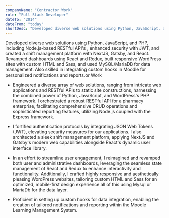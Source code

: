 ```yaml
---
companyName: "Contractor Work"
role: "Full Stack Developer"
dateTo: "2014"
dateFrom: "today"
shortDesc: "Developed diverse web solutions using Python, JavaScript, and PHP, including Node.js-based RESTful API's ..."
---
```

Developed diverse web solutions using Python, JavaScript, and PHP, including Node.js-based RESTful API's , enhanced security with JWT, and created a shift management platform with NextJS, Gatsby, and React. Revamped dashboards using React and Redux, built responsive WordPress sites with custom HTML and Sass, and used MySQL/MariaDB for data management. Also skilled in integrating custom hooks in Moodle for personalized notifications and reports.or Work
- Engineered a diverse array of web solutions, ranging from intricate web applications and RESTful APIs to static site constructions, harnessing the combined power of Python, JavaScript, and WordPress's PHP framework. I orchestrated a robust RESTful API for a pharmacy enterprise, facilitating comprehensive CRUD operations and sophisticated reporting features, utilizing Node.js coupled with the Express framework.

- I fortified authentication protocols by integrating JSON Web Tokens (JWT), elevating security measures for our applications. I also architected a sleek shift management platform, applying NextJS and Gatsby's modern web capabilities alongside React's dynamic user interface library.

- In an effort to streamline user engagement, I reimagined and revamped both user and administrative dashboards, leveraging the seamless state management of React and Redux to enhance interactivity and functionality. Additionally, I crafted highly responsive and aesthetically pleasing WordPress websites, tailoring custom HTML and Sass for an optimized, mobile-first design experience all of this using Mysql or MariaDb for the data layer.

- Proficient in setting up custom hooks for data integration, enabling the creation of tailored notifications and reporting within the Moodle Learning Management System.

